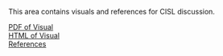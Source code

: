 This area contains visuals and references for CISL discussion.

[PDF of Visual](http://trinker.github.io/html_discussion/relationship3.pdf)    
[HTML of Visual](http://trinker.github.io/html_discussion/relationship3.svg)    
[References](http://trinker.github.io/html_discussion/refs.pdf)     

